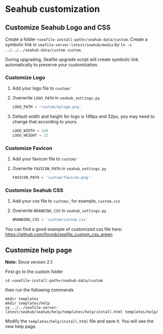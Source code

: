 # Seahub customization

## Customize Seahub Logo and CSS

Create a folder ``<seafile-install-path>/seahub-data/custom``. Create a symbolic link in `seafile-server-latest/seahub/media` by `ln -s ../../../seahub-data/custom custom`.

During upgrading, Seafile upgrade script will create symbolic link automatically to preserve your customization.

### Customize Logo

1. Add your logo file to `custom/`
2. Overwrite `LOGO_PATH` in `seahub_settings.py`

   ```python
   LOGO_PATH = 'custom/mylogo.png'
   ```

3. Default width and height for logo is 149px and 32px, you may need to change that according to yours.

   ```python
   LOGO_WIDTH = 149
   LOGO_HEIGHT = 32
   ```

### Customize Favicon

1. Add your favicon file to `custom/`
2. Overwrite `FAVICON_PATH` in `seahub_settings.py`


   ```python
   FAVICON_PATH = 'custom/favicon.png'
   ```

### Customize Seahub CSS

1. Add your css file to `custom/`, for example, `custom.css`
2. Overwrite `BRANDING_CSS` in `seahub_settings.py`

   ```python
   BRANDING_CSS = 'custom/custom.css'
   ```

You can find a good example of customized css file here: https://github.com/focmb/seafile_custom_css_green


## Customize help page

**Note:** Since version 2.1.

First go to the custom folder

```
cd <seafile-install-path>/seahub-data/custom
```

then run the following commands

```
mkdir templates
mkdir templates/help
cp ../../seafile-server-latest/seahub/seahub/help/templates/help/install.html templates/help/
```

Modify the `templates/help/install.html` file and save it. You will see the new help page.
